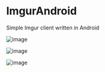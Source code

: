 # ImgurAndroid
Simple Imgur client written in Android 


![image](https://cloud.githubusercontent.com/assets/8919439/15109959/1e3d0c9e-15ac-11e6-966b-112464be01c4.png)

![image](https://cloud.githubusercontent.com/assets/8919439/15109961/22608b3e-15ac-11e6-851b-9009ff86c8be.png)

![image](https://cloud.githubusercontent.com/assets/8919439/15109954/174d4b60-15ac-11e6-84ce-7b1787f8d00f.png)

